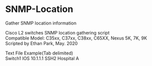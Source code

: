 # SNMP-Location
Gather SNMP location information

Cisco L2 switches SNMP location gathering script  
Compatible Model: C35xx, C37xx, C38xx, C65XX, Nexus 5K, 7K, 9K  
Scripted by Ethan Park, May. 2020

Text File Example(Tab delimited)    
Switch1	IOS	10.1.1.1	SSH2	Hospital A
